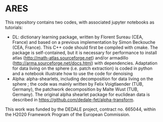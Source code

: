 # ARES

This repository contains two codes, with associated jupyter notebooks as tutorials:

+ DL: dictionary learning package, written by Florent Sureau (CEA, France) and based on a previous implementation by Simon Beckouche (CEA, France). This C++ code should first be compiled with cmake. The package is self-contained, but it is necessary for performance to install atlas (<http://math-atlas.sourceforge.net>) and/or armadillo (<http://arma.sourceforge.net/docs.html>) with dependencies. Adaptation for data living on the sphere (i.e. patch extraction) is coded in python and a notebook illustrate how to use the code for denoising
+ Alpha: alpha-shearlets, including decomposition for data living on the sphere ; the code was mainly written by Felix Voigtlaender (TUB, Germany), the patchwork decomposition by Malte Wust (TUB, Germany). The original alpha shearlet package for euclidean data is described in <https://github.com/dedale-fet/alpha-transform>.

This work was funded by the DEDALE project, contract no. 665044, within the H2020 Framework Program of the European Commission.
